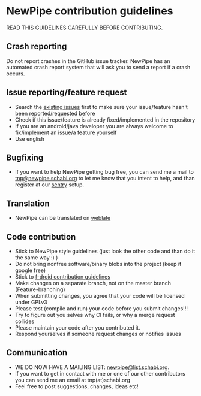 NewPipe contribution guidelines
===============================

READ THIS GUIDELINES CAREFULLY BEFORE CONTRIBUTING.

## Crash reporting

Do not report crashes in the GitHub issue tracker. NewPipe has an automated crash report system that will ask you to send a report if a crash occurs.

## Issue reporting/feature request

* Search the [existing issues](https://github.com/theScrabi/NewPipe/issues) first to make sure your issue/feature hasn't been reported/requested before
* Check if this issue/feature is already fixed/implemented in the repository
* If you are an android/java developer you are always welcome to fix/implement an issue/a feature yourself
* Use english

## Bugfixing
* If you want to help NewPipe getting bug free, you can send me a mail to tnp@newpipe.schabi.org to let me know that you intent to help, and than register at our [sentry](https://support.schabi.org) setup. 

## Translation

* NewPipe can be translated on [weblate](https://hosted.weblate.org/projects/newpipe/strings/)

## Code contribution

* Stick to NewPipe style guidelines (just look the other code and than do it the same way :) )
* Do not bring nonfree software/binary blobs into the project (keep it google free)
* Stick to [f-droid contribution guidelines](https://f-droid.org/wiki/page/Inclusion_Policy)
* Make changes on a separate branch, not on the master branch (Feature-branching)
* When submitting changes, you agree that your code will be licensed under GPLv3
* Please test (compile and run) your code before you submit changes!!!
* Try to figure out you selves why CI fails, or why a merge request collides
* Please maintain your code after you contributed it.
* Respond yourselves if someone request changes or notifies issues

## Communication

* WE DO NOW HAVE A MAILING LIST: [newpipe@list.schabi.org](https://list.schabi.org/cgi-bin/mailman/listinfo/newpipe).
* If you want to get in contact with me or one of our other contributors you can send me an email at tnp(at)schabi.org
* Feel free to post suggestions, changes, ideas etc!
